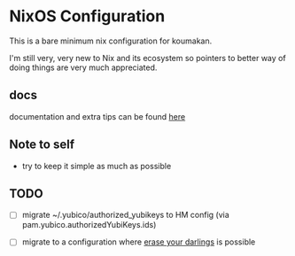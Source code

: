 # NixOS Configuration
This is a bare minimum nix configuration for koumakan.

I'm still very, very new to Nix and its ecosystem so pointers to better
way of doing things are very much appreciated.

## docs
documentation and extra tips can be found [here](docs/)

## Note to self
* try to keep it simple as much as possible

## TODO
- [ ] migrate ~/.yubico/authorized_yubikeys to HM config (via pam.yubico.authorizedYubiKeys.ids)

<!-- very future tasks -->
- [ ] migrate to a configuration where [erase your darlings](https://grahamc.com/blog/erase-your-darlings/) is possible
